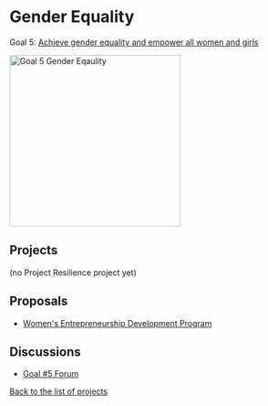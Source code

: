 # Gender Equality

[un_sdg_link]: https://sdgs.un.org/goals/goal5

Goal 5: [Achieve gender equality and empower all women and girls][un_sdg_link]

[<img src="../images/sdgs/E-WEB-Goal-05.png" alt="Goal 5 Gender Eqaulity" width="300">][un_sdg_link]

## Projects

(no Project Resilience project yet)

## Proposals

- [Women's Entrepreneurship Development Program](../proposals/women_entrepreneurship.md)

## Discussions

[goal5_sdg_link]: https://github.com/Project-Resilience/platform/discussions/27

- [Goal #5 Forum][goal5_sdg_link]

[Back to the list of projects](../README.md)
